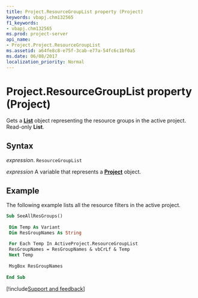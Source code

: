 ```yaml
---
title: Project.ResourceGroupList property (Project)
keywords: vbapj.chm132565
f1_keywords:
- vbapj.chm132565
ms.prod: project-server
api_name:
- Project.Project.ResourceGroupList
ms.assetid: a64fe8c8-e75f-3cab-e77a-54fc6c1bf0a5
ms.date: 06/08/2017
localization_priority: Normal
---
```



# Project.ResourceGroupList property (Project)

Gets a  **[List](Project.List.md)** object representing the resource groups in the active project. Read-only **List**.


## Syntax

_expression_. `ResourceGroupList`

_expression_ A variable that represents a **[Project](project.project.md)** object.


## Example

The following example lists all the resource filters in the active project.


```vb
Sub SeeAllResGroups() 
 
 Dim Temp As Variant 
 Dim ResGroupNames As String 
 
 For Each Temp In ActiveProject.ResourceGroupList 
 ResGroupNames = ResGroupNames & vbCrLf & Temp 
 Next Temp 
 
 MsgBox ResGroupNames 
 
End Sub
```

[!include[Support and feedback](~/includes/feedback-boilerplate.md)]